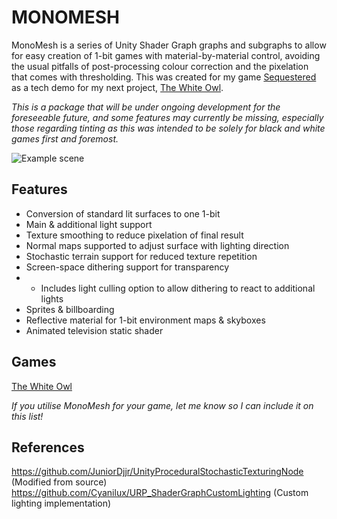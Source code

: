 # MONOMESH
MonoMesh is a series of Unity Shader Graph graphs and subgraphs to allow for easy creation of 1-bit games with material-by-material control, avoiding the usual pitfalls of post-processing colour correction and the pixelation that comes with thresholding. This was created for my game [Sequestered](https://caladrius.itch.io/the-white-owl) as a tech demo for my next project, [The White Owl](https://caladrius.itch.io/sequestered).

*This is a package that will be under ongoing development for the foreseeable future, and some features may currently be missing, especially those regarding tinting as this was intended to be solely for black and white games first and foremost.*

![Example scene](https://img.itch.zone/aW1hZ2UvMTU4NTUzMC8xNDQ2Nzc3MC5wbmc=/original/4TwtcV.png)

## Features
- Conversion of standard lit surfaces to one 1-bit
- Main & additional light support
- Texture smoothing to reduce pixelation of final result
- Normal maps supported to adjust surface with lighting direction
- Stochastic terrain support for reduced texture repetition
- Screen-space dithering support for transparency
- - Includes light culling option to allow dithering to react to additional lights
- Sprites & billboarding
- Reflective material for 1-bit environment maps & skyboxes
- Animated television static shader

## Games
[The White Owl](https://caladrius.itch.io/the-white-owl)

*If you utilise MonoMesh for your game, let me know so I can include it on this list!*

## References
https://github.com/JuniorDjjr/UnityProceduralStochasticTexturingNode (Modified from source)
https://github.com/Cyanilux/URP_ShaderGraphCustomLighting (Custom lighting implementation)